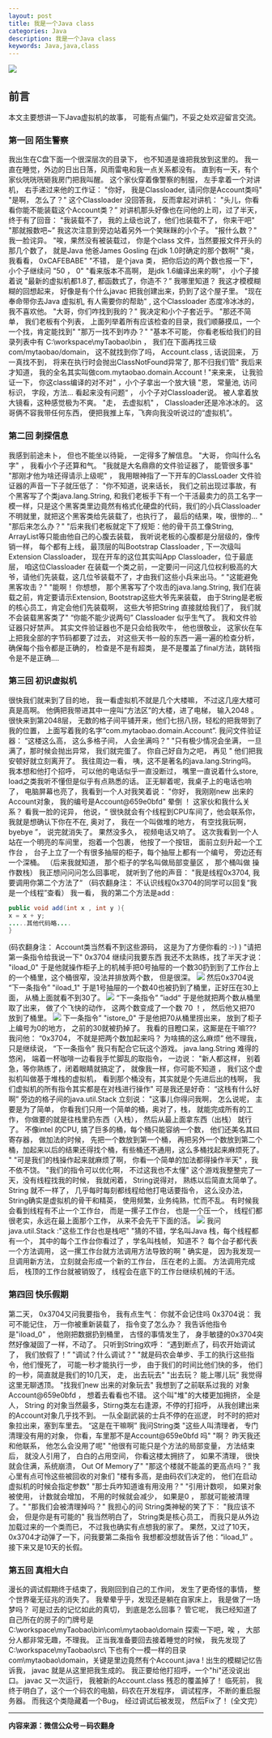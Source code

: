 ```yaml
---
layout: post
title: 我是一个Java class
categories: Java
description: 我是一个Java class
keywords: Java,java,class
---
```

![](http://dandandeshangni.oss-cn-beijing.aliyuncs.com/github/2017-01-12_01.jpg)
## 前言
本文主要想讲一下Java虚拟机的故事， 可能有点偏门，不妥之处欢迎留言交流。
### 第一回 陌生警察
我出生在C盘下面一个很深层次的目录下， 也不知道是谁把我放到这里的。
我一直在睡觉，外边的日出日落，风雨雷电和我一点关系都没有。
直到有一天，有个家伙咣咣咣砸我房门把我叫醒。
这个家伙穿着像警察的制服， 左手拿着一个对讲机， 右手递过来他的工作证： "你好， 我是Classloader, 请问你是Account类吗"
"是啊， 怎么了？"
这个Classloader 没回答我， 反而拿起对讲机：
"头儿，你看看你能不能装载这个Account类？”
对讲机那头好像也在问他的上司，过了半天，终于有了回音：
"我装载不了， 我的上级也说了，他们也装载不了， 你来干吧"
"那就报数吧~” 我这次注意到旁边站着另外一个笑眯眯的小个子。
"报什么数？" 我一脸诧异。
"唉，果然没有被装载过， 你是个class 文件，当然要报文件开头的那几个数了， 就是Java 他爸James Gosling 在jdk 1.0时确定的那个数啊"
"奥， 我看看， 0xCAFEBABE"
"不错， 是个java 类， 把你后边的两个数也报一下"， 小个子继续问
"50 ， 0"
"看来版本不高啊， 是jdk 1.6编译出来的啊"， 小个子接着说 "最新的虚拟机都1.8了, 都函数式了，你造不？”
我哪里知道？ 我这才模模糊糊的回想起来， 好像是有个什么javac 把我创建出来，扔到了这个屋子里。
"现在奉命带你去Java 虚拟机, 有人需要你的帮助" , 这个Classloader 态度冷冰冰的， 我不喜欢他。
"大哥，你们咋找到我的？" 我决定和小个子套近乎。
"那还不简单， 我们老板有个列表， 上面列举着所有应该检查的目录，我们顺藤摸瓜，一个一个找，肯定能找到"
"那万一找不到咋办？"
"基本不可能， 你看老板给我们的目录列表中有 C:\workspace\myTaobao\bin ， 我们在下面再找三级 com/mytaobao/domain， 这不就找到你了吗，
Account.class , 话说回来， 万一真找不到， 将来在执行时会抛出ClassNotFound异常了, 那不归我们管"
我后来才知道， 我的全名其实叫做com.mytaobao.domain.Account !
"来来来， 让我验证一下， 你这class编译的对不对" ，小个子拿出一个放大镜
"恩， 常量池, 访问标识， 字段，方法... 看起来没有问题“ ， 小个子对Classloader说。
被人拿着放大镜看，这种感觉极为不爽。
"走， 去虚拟机" ， Classloader还是冷冰冰的。
这哥俩不容我带任何东西， 便把我推上车，飞奔向我没听说过的“虚拟机”。
### 第二回 刺探信息
我感到前途未卜， 但也不能坐以待毙， 一定得多了解信息。
"大哥， 你叫什么名字" ， 我看小个子还算和气。
"我就是大名鼎鼎的文件验证器了， 能管很多事"
"那刚才他为啥还得请示上级呢" ， 我用眼神指了一下开车的ClassLoader
文件验证器的声音一下子就压低了：
"你不知道，说来话长， 我们之前出现过事故，有个黑客写了个类java.lang.String, 和我们老板手下有一个干活最卖力的员工名字一模一样，只是这个黑客类里边竟然有格式化硬盘的代码，我们的小兵Classloader 不明就里，就把这个黑客类给先装载了，也执行了， 最后的结果，唉，很惨的... "
"那后来怎么办？"
"后来我们老板就定下了规矩：他的骨干员工像String, ArrayList等只能由他自己的心腹去装载， 我听说老板的心腹都是分层级的，像传销一样， 每个都有上线， 最顶层的叫Bootstrap Classloader , 下一次级叫Extension Classloader， 现在开车的这位其实叫App Classloader，位于最底层， 咱这位Classloader 在装载一个类之前，一定要问一问这几位权利极高的大爷，请他们先装载，这几位爷装载不了，才由我们这些小兵来出马。“
"这能避免黑客攻击？"
"能啊！ 你想想， 那个黑客写了个攻击的java.lang.String, 我们在装载之前，肯定要请示Extension, Bootstrap这些大爷先来装载， 由于String是老板的核心员工，肯定会他们先装载啊， 这些大爷把String 直接就给我们了， 我们就不会装载黑客类了"
“你能不能少说两句” Classloader 似乎生气了。
我和文件验证器只好禁声。
其实文件验证器也不是只会给我吹牛， 他也很敬业， 这家伙在车上把我全部的字节码都要了过去， 对这些天书一般的东西一遍一遍的检查分析，确保每个指令都是正确的， 检查是不是有超类， 是不是覆盖了final方法，跳转指令是不是正确....
### 第三回 初识虚拟机
很快我们就来到了目的地， 我一看虚拟机不就是几个大楼嘛， 不过这几座大楼可真是高啊。
他俩把我带进其中一座叫“方法区”的大楼，进了电梯， 输入2048 。
很快来到第2048层， 无数的格子间平铺开来，他们七拐八拐，轻松的把我带到了我的位置， 上面写着我的名字“com.mytaobao.domain.Account”.
我问文件验证器： “这楼这么高， 这么多格子间， 人会坐满吗？”
"只有极少情况会坐满， 一旦满了，那时候会抛出异常， 我们就完蛋了。 你自己好自为之吧， 再见 "
他们把我安顿好就立刻离开了。
我往周边一看， 咦，这不是著名的java.lang.String吗。
我本想和他打个招呼， 可以他的电话似乎一直没断过， 嘴里一直说着什么store, load之类我听不懂但是似乎有点熟悉的话。
正无聊着呢，我桌子上的电话也响了， 电脑屏幕也亮了，我看到一个人对我笑着说：
"你好， 我刚刚new 出来的Account对象， 我的编号是Account@659e0bfd"
晕倒 ！ 这家伙和我什么关系？
看我一脸的诧异， 他说，“ 很快就会有个线程到CPU车间了，他会联系你， 我就是想确认下你在不在, 奥对了， 我在一个叫做堆的地方， 有空找我玩啊， byebye ”， 说完就消失了。
果然没多久， 视频电话又响了。
这次我看到一个人站在一个明亮的车间里， 抱着一个包裹， 他按了一个按钮， 面前立刻升起一个工作台 ， 台子上立了一个有很多抽屉的柜子，每个抽屉上都有一个编号， 旁边还有一个深桶。
（后来我就知道， 那个柜子的学名叫做局部变量区 ， 那个桶叫做 操作数栈）
我正想问问问怎么回事呢， 就听到了他的声音：
"我是线程0x3704, 我要调用你第二个方法了“
（码农翻身注： 不认识线程0x3704的同学可以回复“我是一个线程”查看）
我一看， 我的第二个方法是add :
```java
public void add(int x , int y ){
x = x + y;
.....其他代码略....
}
```
(码农翻身注： Account类当然看不到这些源码， 这是为了方便你看的 :-) )
"请把第一条指令给我说一下" 0x3704 继续问我要东西
我还不太熟练，找了半天才说：
"iload_0"
于是他就操作柜子上的机械手把0号抽屉的一个数30扔到到了工作台上的一个桶里，这个桶很窄，没法并排放两个数， 但是很深。
![](http://dandandeshangni.oss-cn-beijing.aliyuncs.com/github/2017-01-12_02.jpg)
然后0x3704说 “下一条指令”
"iload_1"
于是1号抽屉的一个数40也被扔到了桶里，正好压在30上面， 从桶上面就看不到30了。
![](http://dandandeshangni.oss-cn-beijing.aliyuncs.com/github/2017-01-12_03.jpg)
“下一条指令”
”iadd“
于是他就把两个数从桶里取了出来， 做了个飞快的动作， 这两个数变成了一个数 70 ！， 然后他又把70 放到了桶里。
![](http://dandandeshangni.oss-cn-beijing.aliyuncs.com/github/2017-01-12_04.jpg)
下一条指令”
"istore_0"
于是他把70从桶里捞出来， 放到了柜子上编号为0的地方， 之前的30就被扔掉了。
我看的目瞪口呆，这厮是在干嘛???
我问他： “0x3704， 不就是把两个数加起来吗？ 为啥搞的这么麻烦”
他不理我， 只是继续说， “下一条指令”
我只有配合它玩这个游戏。
java.lang.String 难得的悠闲， 端着一杯咖啡一边看我手忙脚乱的取指令， 一边说：
"新人都这样， 别着急，等你熟练了，闭着眼睛就搞定了， 就像我一样，你可能不知道 ， 我们这个虚拟机叫做基于堆栈的虚拟机， 看到那个桶没有，其实就是个先进后出的栈啊， 我们虚拟机的所有指令其实都是在对栈进行操作"
可是我还是好奇： “这栈有什么好啊”
旁边的格子间的java.util.Stack 立刻说：
"这事儿你得问我啊， 怎么说呢， 主要是为了简单， 你看我们只用一个简单的桶，奥对了，栈， 就能完成所有的工作， 你做要的就是往栈里扔东西（入栈）， 然后从最上面拿东西（出栈） 就行了。 不像intel 的CPU, 搞了巨多的桶，每个桶只能容纳一个数， 他们还美名其曰寄存器， 做加法的时候， 先把一个数放到第一个桶， 再把另外一个数放到第二个桶，加起来以后的结果还得找个桶，有些桶还不通用，这么多桶找起来麻烦死了。 "
"可是我们的栈操作起来就麻烦了啊， 你看一个简单的加法都得操作半天" ，我不依不饶。
"我们的指令可以优化啊， 不过这我也不太懂"
这个游戏我整整完了一天，没有线程找我的时候， 我就闲着， String说得对， 熟练以后简直太简单了。
String 就不一样了， 几乎每时每刻都线程给他打电话要指令， 这么没办法， String确实是虚拟机的骨干和精英， 使用频繁，业务纯熟，忙而不乱。
有时候我会看到线程有不止一个工作台， 而是一摞子工作台， 也是一个压一个， 线程们都很老实，永远在最上面那个工作， 从来不会先干下面的活。
![](http://dandandeshangni.oss-cn-beijing.aliyuncs.com/github/2017-01-12_05.jpg)
我问java.util.Stack :"这些工作台也是栈吧"
"猜的不错，学名叫Java 栈，每个线程都有一个， 其中的每个工作台你看过了 ，学名叫栈帧， 知道不？ 每个台子都代表一个方法调用， 这一摞工作台就方法调用方法导致的啊 "
确实是， 因为我发现一旦调用新方法， 立刻就会形成一个新的工作台， 压在老的上面。 方法调用完成后， 栈顶的工作台就被销毁了， 线程会在底下的工作台继续机械的干活。
### 第四回 快乐假期
第二天， 0x3704又问我要指令， 我有点生气： 你就不会记住吗
0x3704说： 我可不能记住， 万一你被重新装载了， 指令变了怎么办？
我告诉他指令是"iload_0" ， 他刚把数据扔到桶里， 古怪的事情发生了， 身手敏捷的0x3704突然好像凝固了一样，不动了。
只听到String欢呼： “遇到断点了，码农开始调试了， 我们放假了！”
"调试？什么调试？"
"就是码农会单步、手工的执行这些指令，他们慢死了， 可能一秒才能执行一步， 由于我们的时间比他们快的多， 他们的一秒，简直就是我们的10几天， 走， 出去玩去"
"出去玩？ 能上哪儿玩” 我觉得这里无聊透顶。
"找我们new 出来的对象玩去"
我想到了之前联系过我的 对象Account@659e0bfd ， 想着去看看也不错。
这个叫"堆"的大楼更加拥挤， 全是人， String 的对象当然最多，Stirng类左右逢源，不停的打招呼， 从我创建出来的Account对象几乎找不到。
一队全副武装的士兵不停的在巡逻， 时不时的把对象拉出来，塞到车里去。
“这是在干嘛啊” 我问String类
"这些人叫清理者， 专门清理没有用的对象， 你看，车里那不是Account@659e0bfd 吗"
"啊？ 昨天我还和他联系， 他怎么会没用了呢"
"他很有可能只是个方法的局部变量， 方法结束后， 就没人引用了， 白白的占用空间， 你看这楼太拥挤了， 如果不清理， 很快就会住满，系统崩溃， Out Of Memory了"
"那这个楼就不能盖的更高点吗？” 我心里有点可怜这些被回收的对象们
"楼有多高，是由码农们决定的， 他们在启动虚拟机的时候会指定参数"
"那士兵咋知道谁有用没用？"
"引用计数呗， 如果对象被使用， 计数就会增加， 不用的时候就会减少， 如果是0 ， 那就可能被清理了。"
"那我们会被清理掉吗？" 我担心的问
String类神秘的笑了下： "我应该不会， 但是你是有可能的"
我当然明白了， String类是核心员工， 而我只是从外边加载过来的一个类而已， 不过我也确实有点想我的家了。
果然，又过了10天， 0x3704才动弹了一下，问我要第二条指令
我想都没想就告诉了他：“iload_1” 。
接下来又是10天的长假。
### 第五回 真相大白
漫长的调试假期终于结束了，我刚回到自己的工作间， 发生了更奇怪的事情， 整个世界毫无征兆的消失了。
我晕晕乎乎，发现还是躺在自家床上， 我是做了一场梦吗？
可是过去的记忆如此的真切， 到底是怎么回事？
管它呢， 我已经知道了自己所在的房子的门牌号是 C:\workspace\myTaobao\bin\com\mytaobao\domain
探索一下吧，唉 ， 大部分人都非常无趣，不理我。
正当我准备要回去接着睡觉的时候， 我先发现了C:\workspace\myTaobao\src\ 下也有个一模一样的目录com\mytaobao\domain，关键是里边竟然有个Account.java !
出生的模糊记忆告诉我， javac 就是从这里把我生成的。
我正要给他打招呼，一个"hi"还没说出口。
javac 又一次运行， 我被新的Account.class 残忍的覆盖掉了！
临死前， 我终于明白了，这个一个码农的电脑，码农在开发程序， 调试程序， 不断的重启服务器。
而我这个类隐藏着一个Bug， 经过调试后被发现， 然后Fix了！
(全文完）

------------

**内容来源：微信公众号－码农翻身**



